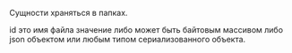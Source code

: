 Сущности храняться в папках. 

id это имя файла
значение либо может быть байтовым массивом
либо json объектом
или любым типом сериализованного объекта. 